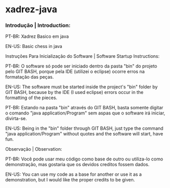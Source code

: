 # xadrez-java

### Introdução | Introduction:

PT-BR: Xadrez Basico em java 

EN-US: Basic chess in java


Instruções Para Inicialização do Software | Software Startup Instructions:

PT-BR: O software só pode ser iniciado dentro da pasta "bin" do projeto pelo GIT BASH, porque pela IDE (utilizei o eclipse) ocorre erros na formatação das peças.

EN-US: The software must be started inside the project's "bin" folder by GIT BASH, because by the IDE (I used eclipse) errors occur in the formatting of the pieces.


PT-BR: Estando na pasta "bin" através do GIT BASH, basta somente digitar o comando "java application/Program" sem aspas que o software irá iniciar, divirta-se.

EN-US: Being in the "bin" folder through GIT BASH, just type the command "java application/Program" without quotes and the software will start, have fun.



Observação | Observation:

PT-BR: Você pode usar meu código como base de outro ou utiliza-lo como demonstração, mas gostaria que os devidos creditos fossem dados.

EN-US: You can use my code as a base for another or use it as a demonstration, but I would like the proper credits to be given.
